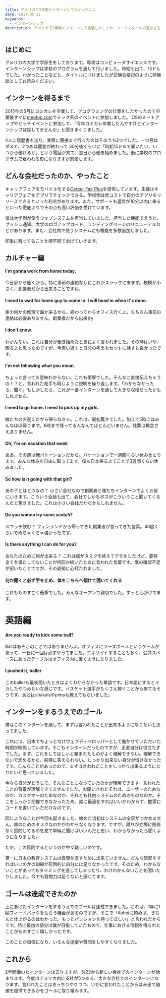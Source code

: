 ```yaml
---
title: アメリカで2年間インターンしてわかったこと
date: 2017-05-21
keywords:
  - インターンシップ
description: アメリカで2年間インターンして経験したことや、ワークスタイルの差などをまとめてみました。
---
```


## はじめに

アメリカの大学で学部生をしております。専攻はコンピュータサイエンスです。インターンシップは学校のプログラムを通して行いました。時給も出て、15ドルでした。わかったことなどと、タイトルにつけましたが受験合格記のように体験談としてお読みください。

## インターンを得るまで

2015年の5月にコミカレを卒業して、プログラミングの仕事をしたかったので卒業後すぐに[meetup.com](https://www.meetup.com/)でテック系のイベントに参加しました。iOSのミートアップやピッチイベントに参加して、「今年コミカレ卒業したんですけどインターンシップは探してませんか」と聞きまくりました。

4人に履歴書を送り、実際に面接まで行ったのはそのうち2つでした。一つ目はダメで、2つめは面接が終わって 30分後くらいに「時給15ドルで雇いたい、いつから働けるか」という電話が来て、翌日から働き始めました。後に学校のプログラムで雇われる形になりますが割愛します。

## どんな会社だったのか、やったこと

キャリアフェアをモバイル化する[Career Fair Plus](https://www.careerfairplus.com/)を提供しています。生徒はキャリアフェアをアプリでチェックできる。学校側は低コストで自分のアプリをリリースできるといった利点があります。また、サポートも返信が10分以内に来るといった徹底ぶりでその点も高い評価を受けています。

僕は大学側が使うウェブシステムを担当していました。担当した機能で言うと、プッシュ通知、大学のロゴアップロード、ランディングページのリニューアルなどがあります。また、会社内で使うシステムにも機能を多数追加しました。

印象に残ってることを順不同であげていきます。

## カルチャー編

#### I'm gonna work from home today.

今日家から働くから。特に事前の連絡なしにこれがスラックに来ます。規模が小さく、創業者だから出来ることですね。

#### I need to wait for home guy to come in. I will head in when it's done.

家の何かの修理で誰か来るから、終わってからオフィス行くよ。もちろん事前の連絡は必要ありません。創業者だから出来(ry

#### I don't know.

わかんない。これは自分が働き始めたときによく言われました。その時はいや、困るよと思ったのですが、今思い返すと自分の考えをセットに話すと良かったです。

#### I'm not following what you mean.

ちょっと言ってる意味わからない。これも衝撃でした。そんなに直接伝えちゃうの！？と。言われた相手も同じように説明を繰り返します。「わからなかったら、聞く」もしかしたら、これが一番インターンを通して大きな収穫だったかもしれません。

#### I need to go home. I need to pick up my girls.

娘たちのお迎えだから帰らなきゃ。これは、最初驚きでした。加えて5時にはみんなほぼ帰ります。6時まで残ってる人なんてほとんどいません。残業は概念さえありません。

#### Oh, I'm on vacation that week

ああ、その週は俺バケーションだから。バケーションで一週間くらい休みをとります。みんな休みを自由に取ってます。僕も日本帰るよてことで3週間くらい休みました。

#### So how is it going with that girl?

あの子とはどうなの？ 小さい会社なので創業者と僕たちインターンでよくお昼にいきます。こういう会話も出て、会社でしかもボスがこういうこと聞いてくるんだと驚きました。これは小さい会社だからかもしれません。

#### Do you wanna try some scotch?

スコッチ飲む？ フィンランドから帰ってきた創業者が言ってきた言葉。46度くらいでめちゃくちゃ強かったです。

#### Is there anything I can do for you?

あなたのために何が出来る？ これは僕がタスクを終えてデモをしたけど、要件全てを満たしてないことが何回か続いたときに言われた言葉です。僕の確認不足が招いたことですが、その姿勢に心打たれました。

#### 何か聞くと必ず手を止め、体をこちらへ傾けて聞いてくれる

これもものすごく衝撃でした。みんなオープンで親切でした。ずっと心がけてます。

# 英語編

#### Are you ready to kick some ball?

Ballはあそこのことではありませんよ。オフィスにフーズボールというゲームがあって、一日に一回は必ずやってました。エキサイトすることも多く、公共スペースにあったテーブルはオフィス内に置くようになりました。

#### I pushed it, baller

このballerも最初聞いたときはよくわからなかった単語です。日本語にするとイカしたやつみたいな感じです。バスケット選手がたくさん稼ぐことから来てるそうです。あとはshakalaやpimpも教えてもらいました。

## インターンをするうえでのゴール

僕はこのインターンを通して、まずは言われたことが出来るようになりたいと思ってました。

これには、日本でちょっとだけウェブディベロッパーとして働かせていただいた時期が関係しています。そこもインターンだったのですが、正直自分は役立たずでした。まず、これをしてほしいと頼まれたものがよく理解できない。理解できないで進めるから、期待に答えられない。しっかり出来ない自分が情けなかったです。こんなことがあったので、まずは言われたことをしっかり出来るようになりたいと思っていました。

今なら自分がどうして、そんなことになっていたのかが理解できます。言われたことの背景が理解できてませんでした。お願いされたそれは、ユーザーのためなのか、カスタマーのためなのか、それとも社内システムのためのものなのか。そこをしっかり把握できなかったため、誰に最適化すればいいかわからず、闇雲にコードを書いていただけなのです。

同じようなことが今回も起きました。始めた当初はシステムの全容がつかめません。誰のためのタスクなのかがわからなくなります。ですが、周りが立場に関係なく質問してるのを見て単純に聞けばいいんだと思い、わからなかったら聞くようになりました。

ただ、この質問するというのが中々難しいのです。

第一に日本の教育システムは質問を促すために出来ていません。どんな質問をすればいいのかの訓練が圧倒的に自分には足りなかったです。そのため、わからないことがあってもタイミングを逃してしまったり、わけわかんないことを聞いたりしました。今でも質問力は足りないと感じてます。

## ゴールは達成できたのか

上にあげたインターンをするうえでのゴールは達成できました。これは、1年に1回フィードバックをもらう機会があるのですが、そこで「Koheiに頼めば、きちんと仕上がるのはわかった。もっとパッションを持ってほしい」と言われたからです。特に最初の部分は僕が目指していたもので、仕事における信頼を得られたことがものすごく嬉しかったです。

このことが自信になり、いろんな提案や質問をしやすくなりました。

## これから

2年間働いたインターンは去りますが、5/23から新しい会社でのインターンが始まります。今度はアメリカ内に支社が5つある、大きな会社でのインターンになります。言われたことはきっちりやりつつ、いかに言われたことからはみ出て価値を提供できるかをゴールに取り組みます。
